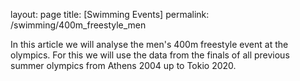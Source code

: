 layout: page
title: [Swimming Events]
permalink: /swimming/400m_freestyle_men

In this article we will analyse the men's 400m freestyle event at the olympics. For this we will use the data from the finals of all previous summer olympics from Athens 2004 up to Tokio 2020. 